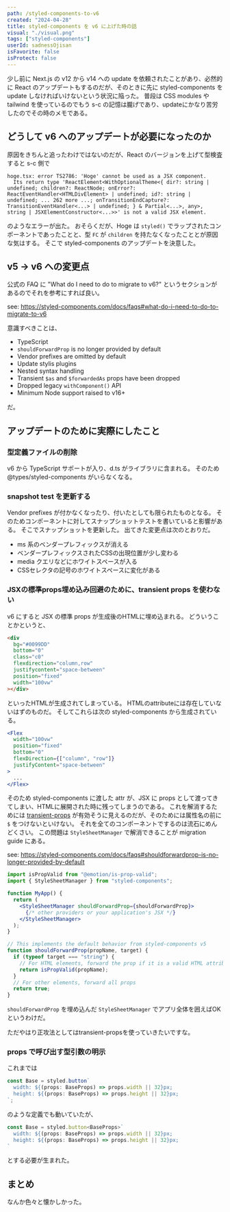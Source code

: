 ```yaml
---
path: /styled-components-to-v6
created: "2024-04-28"
title: styled-components を v6 に上げた時の話
visual: "./visual.png"
tags: ["styled-components"]
userId: sadnessOjisan
isFavorite: false
isProtect: false
---
```


少し前に Next.js の v12 から v14 への update を依頼されたことがあり、必然的に React のアップデートもするのだが、そのときに先に styled-components を update しなければいけないという状況に陥った。
普段は CSS modules や tailwind を使っているのでもう s-c の記憶は朧げであり、updateにかなり苦労したのでその時のメモである。

## どうして v6 へのアップデートが必要になったのか

原因をきちんと追ったわけではないのだが、React のバージョンを上げて型検査すると s-c 側で

```
hoge.tsx: error TS2786: 'Hoge' cannot be used as a JSX component.
  Its return type 'ReactElement<WithOptionalTheme<{ dir?: string | undefined; children?: ReactNode; onError?: ReactEventHandler<HTMLDivElement> | undefined; id?: string | undefined; ... 262 more ...; onTransitionEndCapture?: TransitionEventHandler<...> | undefined; } & Partial<...>, any>, string | JSXElementConstructor<...>>' is not a valid JSX element.
```

のようなエラーが出た。
おそらくだが、Hoge は `styled()` でラップされたコンポーネントであったことと、型 `FC` が `children` を持たなくなったこととが原因な気はする。
そこで styled-components のアップデートを決意した。

## v5 -> v6 への変更点

公式の FAQ に "What do I need to do to migrate to v6?" というセクションがあるのでそれを参考にすれば良い。

see: https://styled-components.com/docs/faqs#what-do-i-need-to-do-to-migrate-to-v6

意識すべきことは、

- TypeScript
- `shouldForwardProp` is no longer provided by default
- Vendor prefixes are omitted by default
- Update stylis plugins
- Nested syntax handling
- Transient `$as` and `$forwardedAs` props have been dropped
- Dropped legacy `withComponent()` API
- Minimum Node support raised to v16+

だ。

## アップデートのために実際にしたこと

### 型定義ファイルの削除

v6 から TypeScript サポートが入り、d.ts がライブラリに含まれる。
そのため @types/styled-components がいらなくなる。

### snapshot test を更新する

Vendor prefixes が付かなくなったり、付いたとしても限られたものとなる。
そのためコンポーネントに対してスナップショットテストを書いていると影響がある。
そこでスナップショットを更新した。
出てきた変更点は次のとおりだ。

- ms 系のベンダープレフィックスが消える
- ベンダープレフィックスされたCSSの出現位置が少し変わる
- media クエリなどにホワイトスペースが入る
- CSSセレクタの記号のホワイトスペースに変化がある

### JSXの標準props埋め込み回避のために、transient props を使わない

v6 にすると JSX の標準 props が生成後のHTMLに埋め込まれる。
どういうことかというと、

```html
<div
  bg="#0099DD"
  bottom="0"
  class="c0"
  flexdirection="column,row"
  justifycontent="space-between"
  position="fixed"
  width="100vw"
></div>
```

といったHTMLが生成されてしまっている。
HTMLのattributeには存在していないはずのものだ。
そしてこれらは次の styled-components から生成されている。

```jsx
<Flex
  width="100vw"
  position="fixed"
  bottom="0"
  flexDirection={["column", "row"]}
  justifyContent="space-between"
>
  ...
</Flex>
```

そのため styled-components に渡した attr が、JSX に props として渡ってきてしまい、HTMLに展開された時に残ってしまうのである。
これを解消するためには [transient-props](https://styled-components.com/docs/api#transient-props) が有効そうに見えるのだが、そのためには属性名の前に `$` をつけないといけない。
それを全てのコンポーネントでするのは流石にめんどくさい。
この問題は `StyleSheetManager` で解消できることが migration guide にある。

see: https://styled-components.com/docs/faqs#shouldforwardprop-is-no-longer-provided-by-default

```jsx
import isPropValid from "@emotion/is-prop-valid";
import { StyleSheetManager } from "styled-components";

function MyApp() {
  return (
    <StyleSheetManager shouldForwardProp={shouldForwardProp}>
      {/* other providers or your application's JSX */}
    </StyleSheetManager>
  );
}

// This implements the default behavior from styled-components v5
function shouldForwardProp(propName, target) {
  if (typeof target === "string") {
    // For HTML elements, forward the prop if it is a valid HTML attribute
    return isPropValid(propName);
  }
  // For other elements, forward all props
  return true;
}
```

`shouldForwardProp` を埋め込んだ `StyleSheetManager` でアプリ全体を囲えばOKというわけだ。

ただやはり正攻法としてはtransient-propsを使っていきたいですな。

### props で呼び出す型引数の明示

これまでは

```jsx
const Base = styled.button`
  width: ${(props: BaseProps) => props.width || 32}px;
  height: ${(props: BaseProps) => props.height || 32}px;
`;
```

のような定義でも動いていたが、

```jsx
const Base = styled.button<BaseProps>`
  width: ${(props: BaseProps) => props.width || 32}px;
  height: ${(props: BaseProps) => props.height || 32}px;
`
```

とする必要が生まれた。

## まとめ

なんか色々と懐かしかった。
